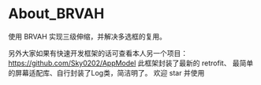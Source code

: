 # About_BRVAH
使用 BRVAH 实现三级伸缩，并解决多选框的复用。

另外大家如果有快速开发框架的话可查看本人另一个项目： https://github.com/Sky0202/AppModel
此框架封装了最新的 retrofit、  最简单的屏幕适配库、自行封装了Log类，简洁明了。 欢迎 star 并使用
